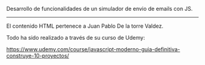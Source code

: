 Desarrollo de funcionalidades de un simulador de envio de emails con JS.


----------------------------------------------------------------------------------------

El contenido HTML pertenece a Juan Pablo De la torre Valdez. 


Todo ha sido realizado a través de su curso de Udemy:

https://www.udemy.com/course/javascript-moderno-guia-definitiva-construye-10-proyectos/